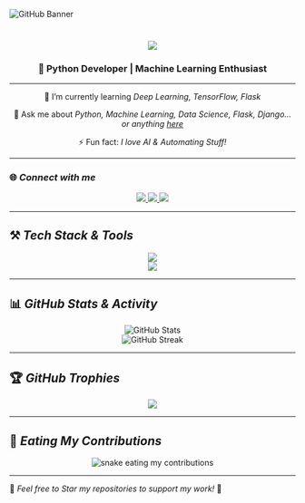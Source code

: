 ![GitHub Banner](https://github.com/ayushverma23/ayushverma23/blob/main/image.png?raw=true)

<h1 align="center">     
    <img src="https://readme-typing-svg.herokuapp.com/?font=Righteous&size=35&center=true&vCenter=true&width=500&height=70&duration=4000&color=FF66FF&lines=Hello+There!+👋;+I'm+Ayush+Verma!;+Python+Developer!;+Machine+Learning+Enthusiast!;" /> 
</h1>

<h3 align="center">🚀 Python Developer | Machine Learning Enthusiast</h3>

---

<div align="center">
 

 
 🌱 I’m currently learning *Deep Learning, TensorFlow, Flask*

💬 Ask me about *Python, Machine Learning, Data Science, Flask, Django... or anything [here](https://github.com/ayushverma23/ayushverma23/issues)*

⚡ Fun fact: *I love AI & Automating Stuff!*

 </div>
 
---

### 🌐 *Connect with me*
<div align="center"> 
  <a href="mailto:ayushverma23@gmail.com">
    <img src="https://img.shields.io/badge/Gmail-333333?style=for-the-badge&logo=gmail&logoColor=red" />
  </a>
  <a href="https://linkedin.com/in/ayushverma23" target="_blank">
    <img src="https://img.shields.io/badge/LinkedIn-0077B5?style=for-the-badge&logo=linkedin&logoColor=white" />
  </a>
  <a href="https://ayushverma23.github.io" target="_blank">
     <img src="https://img.shields.io/badge/Portfolio-FF5722?style=for-the-badge&logo=firefox&logoColor=white" />
  </a>
</div>

---

## ⚒ *Tech Stack & Tools*

<div align="center">
    <img src="https://skillicons.dev/icons?i=python,tensorflow,pytorch,flask,django,html,css,git,vscode" />
    <br>
    <img src="https://skillicons.dev/icons?i=mysql,postgresql,jupyter,github" />
</div>

---

## 📊 *GitHub Stats & Activity*

<div align="center">
    <img src="https://github-readme-stats.vercel.app/api?username=ayushverma23&show_icons=true&theme=radical" alt="GitHub Stats" />
    <br>
    <img src="https://streak-stats.demolab.com/?user=ayushverma23&theme=dark" alt="GitHub Streak" />
</div>

---

## 🏆 *GitHub Trophies*

<div align="center">
    <img src="https://github-profile-trophy.vercel.app/?username=ayushverma23&theme=onedark" />
</div>

---

## 🐍 *Eating My Contributions*

<div align="center">
    <img alt="snake eating my contributions" src="https://github.com/ayushverma23/ayushverma23/blob/output/github-contribution-grid-snake-dark.svg" />
</div>

</div>

---

🌟 *Feel free to Star my repositories to support my work!* 🚀
